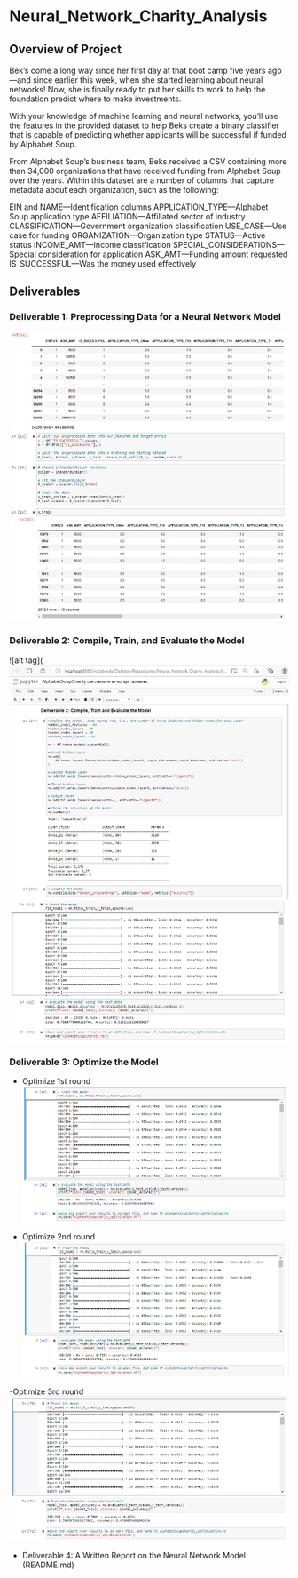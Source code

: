 # Neural_Network_Charity_Analysis

## Overview of Project
Bek’s come a long way since her first day at that boot camp five years ago—and since earlier this week, when she started learning about neural networks! Now, she is finally ready to put her skills to work to help the foundation predict where to make investments.

With your knowledge of machine learning and neural networks, you’ll use the features in the provided dataset to help Beks create a binary classifier that is capable of predicting whether applicants will be successful if funded by Alphabet Soup.

From Alphabet Soup’s business team, Beks received a CSV containing more than 34,000 organizations that have received funding from Alphabet Soup over the years. Within this dataset are a number of columns that capture metadata about each organization, such as the following:

EIN and NAME—Identification columns
APPLICATION_TYPE—Alphabet Soup application type
AFFILIATION—Affiliated sector of industry
CLASSIFICATION—Government organization classification
USE_CASE—Use case for funding
ORGANIZATION—Organization type
STATUS—Active status
INCOME_AMT—Income classification
SPECIAL_CONSIDERATIONS—Special consideration for application
ASK_AMT—Funding amount requested
IS_SUCCESSFUL—Was the money used effectively

## Deliverables
### Deliverable 1: Preprocessing Data for a Neural Network Model
![alt tag](https://github.com/elrvra/Neural_Network_Charity_Analysis/blob/main/Resources/Images/Deliverable1.png)
![alt tag](https://github.com/elrvra/Neural_Network_Charity_Analysis/blob/main/Resources/Images/Deliverable1-2.png)

### Deliverable 2: Compile, Train, and Evaluate the Model
![alt tag](![alt tag](https://github.com/elrvra/Neural_Network_Charity_Analysis/blob/main/Resources/Images/Deliverable2.png)
![alt tag](https://github.com/elrvra/Neural_Network_Charity_Analysis/blob/main/Resources/Images/Deliverable2-2.png)

### Deliverable 3: Optimize the Model
- Optimize 1st round
![alt tag](https://github.com/elrvra/Neural_Network_Charity_Analysis/blob/main/Resources/Images/Deliverable3.png)

- Optimize 2nd round
![alt tag](https://github.com/elrvra/Neural_Network_Charity_Analysis/blob/main/Resources/Images/Deliverable3-2.png)

-Optimize 3rd round
![alt tag](https://github.com/elrvra/Neural_Network_Charity_Analysis/blob/main/Resources/Images/Deliverable3-3.png)

- Deliverable 4: A Written Report on the Neural Network Model (README.md)
